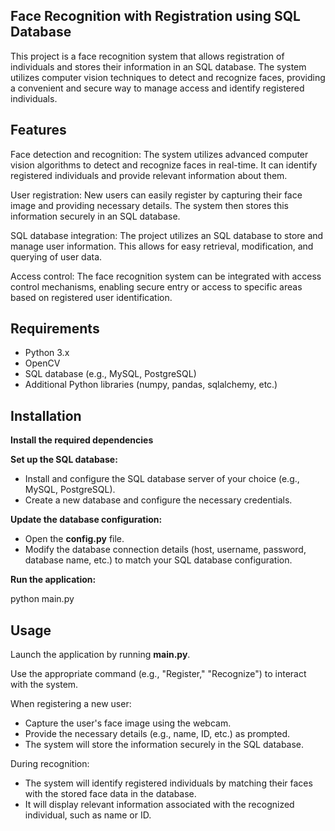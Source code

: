 <h2><strong>Face Recognition with Registration using SQL Database</strong></h2><p>This project is a face recognition system that allows registration of individuals and stores their information in an SQL database. The system utilizes computer vision techniques to detect and recognize faces, providing a convenient and secure way to manage access and identify registered individuals.</p><h2><strong>Features</strong></h2><p>Face detection and recognition: The system utilizes advanced computer vision algorithms to detect and recognize faces in real-time. It can identify registered individuals and provide relevant information about them.</p><p>User registration: New users can easily register by capturing their face image and providing necessary details. The system then stores this information securely in an SQL database.</p><p>SQL database integration: The project utilizes an SQL database to store and manage user information. This allows for easy retrieval, modification, and querying of user data.</p><p>Access control: The face recognition system can be integrated with access control mechanisms, enabling secure entry or access to specific areas based on registered user identification.</p><h2><strong>Requirements</strong></h2><ul><li>Python 3.x</li><li>OpenCV</li><li>SQL database (e.g., MySQL, PostgreSQL)</li><li>Additional Python libraries (numpy, pandas, sqlalchemy, etc.)</li></ul><h2><strong>Installation</strong></h2><strong>Install the required dependencies</strong><p><strong>Set up the SQL database:</strong></p><ul><li>Install and configure the SQL database server of your choice (e.g., MySQL, PostgreSQL).</li><li>Create a new database and configure the necessary credentials.</li></ul><p><strong>Update the database configuration:</strong></p><ul><li>Open the <strong>config.py</strong> file.</li><li>Modify the database connection details (host, username, password, database name, etc.) to match your SQL database configuration.</li></ul><p><strong>Run the application:</strong></p><p>python main.py</p><h2><strong>Usage</strong></h2><p>Launch the application by running <strong>main.py</strong>.</p><p>Use the appropriate command (e.g., "Register," "Recognize") to interact with the system.</p><p>When registering a new user:</p><ul><li>Capture the user's face image using the webcam.</li><li>Provide the necessary details (e.g., name, ID, etc.) as prompted.</li><li>The system will store the information securely in the SQL database.</li></ul><p>During recognition:</p><ul><li>The system will identify registered individuals by matching their faces with the stored face data in the database.</li><li>It will display relevant information associated with the recognized individual, such as name or ID.</li></ul>
